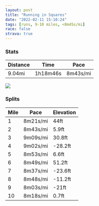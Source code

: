 ```yaml
---
layout: post
title: "Running in Squares"
date: "2022-02-11 15:10:24"
tags: [runs, 9-10 miles, <8m45s/mi]
race: false
strava: true
---
```


### Stats

| Distance | Time | Pace |
|----------|------|------|
|9.04mi|1h18m46s|8m43s/mi|

<img src='https://maps.googleapis.com/maps/api/staticmap?maptype=roadmap&path=enc:kbwwFvhsbMt@uB@[{@eAQEO[NY?WX]pCCJWb@eB@eCd@iA@kAE[GM_AQ}BwBiBkAcA{AJCa@q@Ga@g@]eA[sAu@eAQ{AqA}@c@c@q@s@@Q]]Aq@[U@g@S_AkAmAm@]aAy@OW]Ye@kAc@U]WMgBm@wByAsBaAy@[Yo@i@G[WQi@m@K_@UQm@]]oAi@W]cAUSc@WUi@I[UkAYe@a@y@]OKi@cACeA]mAJo@Re@j@cBG]F_@l@}ApAuDvDoLNs@zAoE~@aCLm@r@wBH_@MW_@Ka@Y[c@Ca@FwAK]iAY}Ay@MW_@[mBo@_BkAeA_A_Be@LAK[qAuA{Ae@q@o@mAm@iAaAmAq@gAqAw@]eAs@yAuAgBeAgBu@eBiAcDyCoAy@eDwAqA{@qGmFaDkBwAoAaBs@gBsAqAe@i@s@_BgAiBgAeDeBu@o@oAq@cAcAaGqDyCuBiEaCsByAY]s@e@g@Q_@c@{@k@YGkAy@eAg@eJkHyBcA[]{@e@g@c@sDyBi@Uc@c@iMaI_@c@{@m@}DyBUCITk@FQRY`Ba@lAg@fCiBhFo@tAc@`Bm@jBq@zAU`AwAnE[`B[~@m@jAm@tB`@bBLTfFzDz@d@l@NnAjA`DtBjAh@p@n@rF|Df@RjEvCbAh@tHhFnBpA|D|BvAn@`A`Ap@XlA|@j@VjAhAbCnAx@d@nCzBbBz@hChBXZ`GzDtBfA^^hFjDZP~@JlAhAT`@b@Nx@v@pAn@tB`BrH|Ed@Xb@Fl@n@jAd@tDtCjCbBv@TfEzCbBxAfCzAbAz@pCxATGXl@|C~B|@d@`BnAnB|@jAn@hBvAn@r@z@d@VTGr@HRv@f@lAF^?f@_@n@`AVTdAXNRERWPs@`Ai@X{BdGBQzA}Bh@YZq@~ARZOnBOzANn@r@lBnAPF`@MRDNVx@XhAlAVDR\d@NFLEZTh@^\nEhC|@z@hAr@XHTVv@Z~BvAf@PPXk@`A_@^[f@Sj@Kl@]v@Q|@yAzDC^XVl@R`@`@P?VRHCPLZArA|@h@j@RFh@d@vBt@zAbB|@j@`Bf@DLSVDNRBv@b@lAfAB\t@X^Vj@z@nAv@Nb@m@|@S`AwA|D&key=AIzaSyC1MId7bFpkLXNAaYhBSTb8jLyiSqzbDtM&size=800x800&markers=color:yellow|label:S|40.75574,-73.9958&markers=color:green|label:F|40.75606000000001,-73.99664999999996'>

### Splits

| Mile | Pace | Elevation |
|------|------|-----------|
|1|8m21s/mi|44ft|
|2|8m43s/mi|5.9ft|
|3|9m09s/mi|30.8ft|
|4|9m02s/mi|-28.2ft|
|5|8m53s/mi|6.6ft|
|6|8m49s/mi|51.2ft|
|7|8m37s/mi|-23.6ft|
|8|8m48s/mi|-11.2ft|
|9|8m03s/mi|-21ft|
|10|8m18s/mi|0.7ft|
